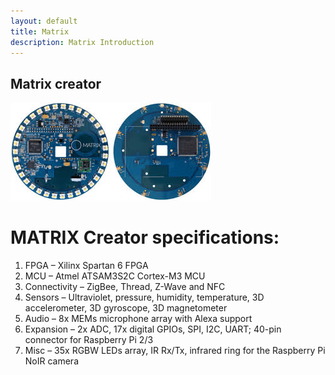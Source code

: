 ```yaml
---
layout: default
title: Matrix
description: Matrix Introduction
---
```


## Matrix creator

![Matrix](Matrix.jpg)

# MATRIX Creator specifications:

1. FPGA – Xilinx Spartan 6 FPGA
2. MCU – Atmel ATSAM3S2C Cortex-M3 MCU
3. Connectivity – ZigBee, Thread, Z-Wave and NFC
4. Sensors – Ultraviolet, pressure, humidity, temperature, 3D accelerometer, 3D gyroscope, 3D    magnetometer
5. Audio – 8x MEMs microphone array with Alexa support
6. Expansion – 2x ADC, 17x digital GPIOs, SPI, I2C, UART; 40-pin connector for Raspberry Pi 2/3
7. Misc – 35x RGBW LEDs array, IR Rx/Tx, infrared ring for the Raspberry Pi NoIR camera
